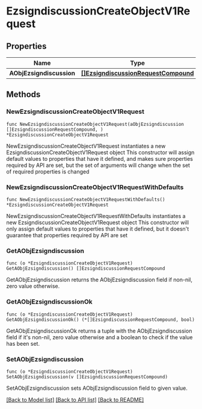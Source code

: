 # EzsigndiscussionCreateObjectV1Request

## Properties

Name | Type | Description | Notes
------------ | ------------- | ------------- | -------------
**AObjEzsigndiscussion** | [**[]EzsigndiscussionRequestCompound**](EzsigndiscussionRequestCompound.md) |  | 

## Methods

### NewEzsigndiscussionCreateObjectV1Request

`func NewEzsigndiscussionCreateObjectV1Request(aObjEzsigndiscussion []EzsigndiscussionRequestCompound, ) *EzsigndiscussionCreateObjectV1Request`

NewEzsigndiscussionCreateObjectV1Request instantiates a new EzsigndiscussionCreateObjectV1Request object
This constructor will assign default values to properties that have it defined,
and makes sure properties required by API are set, but the set of arguments
will change when the set of required properties is changed

### NewEzsigndiscussionCreateObjectV1RequestWithDefaults

`func NewEzsigndiscussionCreateObjectV1RequestWithDefaults() *EzsigndiscussionCreateObjectV1Request`

NewEzsigndiscussionCreateObjectV1RequestWithDefaults instantiates a new EzsigndiscussionCreateObjectV1Request object
This constructor will only assign default values to properties that have it defined,
but it doesn't guarantee that properties required by API are set

### GetAObjEzsigndiscussion

`func (o *EzsigndiscussionCreateObjectV1Request) GetAObjEzsigndiscussion() []EzsigndiscussionRequestCompound`

GetAObjEzsigndiscussion returns the AObjEzsigndiscussion field if non-nil, zero value otherwise.

### GetAObjEzsigndiscussionOk

`func (o *EzsigndiscussionCreateObjectV1Request) GetAObjEzsigndiscussionOk() (*[]EzsigndiscussionRequestCompound, bool)`

GetAObjEzsigndiscussionOk returns a tuple with the AObjEzsigndiscussion field if it's non-nil, zero value otherwise
and a boolean to check if the value has been set.

### SetAObjEzsigndiscussion

`func (o *EzsigndiscussionCreateObjectV1Request) SetAObjEzsigndiscussion(v []EzsigndiscussionRequestCompound)`

SetAObjEzsigndiscussion sets AObjEzsigndiscussion field to given value.



[[Back to Model list]](../README.md#documentation-for-models) [[Back to API list]](../README.md#documentation-for-api-endpoints) [[Back to README]](../README.md)


